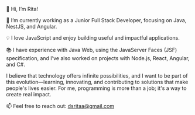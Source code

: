 👋 Hi, I’m Rita!

🌱 I’m currently working as a Junior Full Stack Developer, focusing on Java, NestJS, and Angular.

💡 I love JavaScript and enjoy building useful and impactful applications.

📚 I have experience with Java Web, using the JavaServer Faces (JSF) specification, and I’ve also worked on projects with Node.js, React, Angular, and C#.

I believe that technology offers infinite possibilities, and I want to be part of this evolution—learning, innovating, and contributing to solutions that make people's lives easier. For me, programming is more than a job; it's a way to create real impact.

📫 Feel free to reach out: dsritaa@gmail.com
